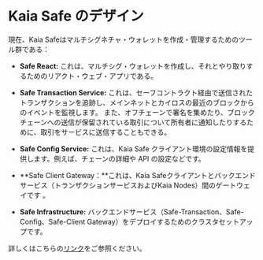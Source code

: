 # Kaia Safe のデザイン

現在、Kaia Safeはマルチシグネチャ・ウォレットを作成・管理するためのツール群である：

- **Safe React:** これは、マルチシグ・ウォレットを作成し、それとやり取りするためのリアクト・ウェブ・アプリである。

- **Safe Transaction Service:** これは、セーフコントラクト経由で送信されたトランザクションを追跡し、メインネットとカイロスの最近のブロックからのイベントを監視します。 また、オフチェーンで署名を集めたり、ブロックチェーンへの送信が保留されている取引について所有者に通知したりするために、取引をサービスに送信することもできる。

- **Safe Config Service:** これは、Kaia Safe クライアント環境の設定情報を提供します。例えば、チェーンの詳細や API の設定などです。

- \*\*Safe Client Gateway：\*\*これは、Kaia Safeクライアントとバックエンドサービス（トランザクションサービスおよびKaia Nodes）間のゲートウェイです
  。

- **Safe Infrastructure:** バックエンドサービス（Safe-Transaction、Safe-Config、Safe-Client Gateway）をデプロイするためのクラスタセットアップです。

詳しくはこちらの[リンク](https://github.com/kaiachain/kaia-safe-infrastructure)をご参照ください。
